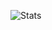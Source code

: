 ![Stats](https://github-readme-stats.vercel.app/api?username=Gyrfalc0n&count_private=true&show_icons=true&theme=chartreuse-dark)
